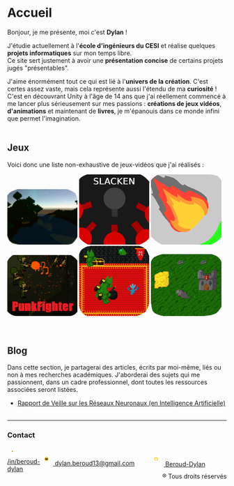 # Accueil
Bonjour, je me présente, moi c'est **Dylan** !

J'étudie actuellement à l'**école d'ingénieurs du CESI** et réalise quelques **projets informatiques** sur mon temps libre.<br> Ce site sert justement à avoir une **présentation concise** de certains projets jugés "présentables".

J'aime énormément tout ce qui est lié à l'**univers de la création**. C'est certes assez vaste, mais cela représente aussi l'étendu de ma **curiosité** !<br>
C'est en découvrant Unity à l'âge de 14 ans que j'ai réellement commencé à me lancer plus sérieusement sur mes passions : **créations de jeux vidéos**, **d'animations** et maintenant de **livres**, je m'épanouis dans ce monde infini que permet l'imagination.
<br><br>

## Jeux
Voici donc une liste non-exhaustive de jeux-vidéos que j'ai réalisés :
<div style="justify-content: space-between; align-items: center;">
  <a href="./trapped.html"><img src="./Images/Trapped_Logo.png" alt="Trapped Logo" style="width: 32%;"></a>
  <a href="./slacken.html"><img src="./Images/Slacken_1.png" alt="Slacken Logo" style="width: 32%;"></a>
  <a href="./rocknfall.html"><img src="./Images/Rock'n'Fall_1.png" alt="Rock'n'Fall Logo" style="width: 32%;"></a>
</div>
<div style="justify-content: space-between; align-items: center;">
  <a href="./punkfighter.html"><img src="./Images/PunkFighter_Logo.png" alt="PunkFighter Logo" style="width: 32%;"></a>
  <a href="./soulinthecastle.html"><img src="./Images/SoulInTheCastle_Logo.png" alt="SoulInTheCastle Logo" style="width: 32%;"></a>
  <a href="./ratattack.html"><img src="./Images/RatAttackLogo.PNG" alt="RatAttack Logo" style="width: 32%;"></a>
</div>
<br><br>

## Blog
Dans cette section, je partagerai des articles, écrits par moi-même, liés ou non à mes recherches académiques. J'aborderai des sujets qui me passionnent, dans un cadre professionnel, dont toutes les ressources associées seront listées.
- [Rapport de Veille sur les Réseaux Neuronaux (en Intelligence Artificielle)](./Articles/RéseauxNeuronaux.pdf)
<br><br>

-----------------
### **Contact**
<div style="display: flex; align-items: center; justify-content: space-around;">
    <div><a href="https://www.linkedin.com/in/beroud-dylan/"><img src="./Images/LinkedInLogo.png" alt="LinkedIn Logo" style="width:4%; padding:10px"> /in/beroud-dylan</a></div>
    <div><a href="mailto:dylan.beroud13@gmail.com"><img src="./Images/EmailLogo.png" alt="Email Logo" style="width:4%; padding:10px"> dylan.beroud13@gmail.com</a></div>
    <div><a href="https://github.com/Beroud-Dylan"><img src="./Images/GithubLogo.png" alt="Github Logo" style="width:8%; padding:10px"> Beroud-Dylan</a></div>
</div>

<div style="text-align: right">® Tous droits réservés</div>




